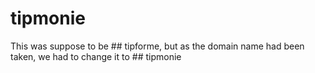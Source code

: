 # tipmonie

This was suppose to be ## tipforme, but as the domain name had been taken, we had to change it to ## tipmonie
